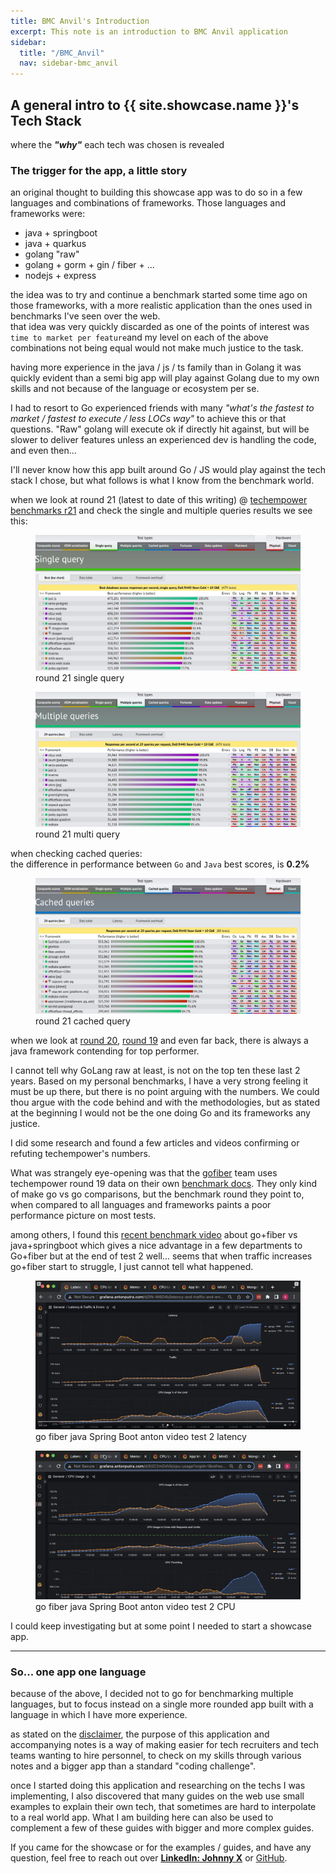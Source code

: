 ```yaml
---
title: BMC Anvil's Introduction
excerpt: This note is an introduction to BMC Anvil application
sidebar:
  title: "/BMC_Anvil"
  nav: sidebar-bmc_anvil
---
```


## A general intro to {{ site.showcase.name }}'s Tech Stack

where the ***"why"*** each tech was chosen is revealed

### The trigger for the app, a little story

an original thought to building this showcase app was to do so in a few languages and combinations of frameworks. Those languages and
frameworks were:

* java + springboot
* java + quarkus
* golang "raw"
* golang + gorm + gin / fiber + ...
* nodejs + express

the idea was to try and continue a benchmark started some time ago on those frameworks, with a more realistic application than the ones used
in benchmarks I've seen over the web.<br>
that idea was very quickly discarded as one of the points of interest was `time to market per feature`and my level on each of the above
combinations not being equal would not make much justice to the task.

having more experience in the java / js / ts family than in Golang it was quickly evident than a semi big app will play against Golang due
to my own skills and not because of the language or ecosystem per se.

I had to resort to Go experienced friends with many *"what's the fastest to market / fastest to execute / less LOCs way"* to achieve this or
that questions. "Raw" golang will execute ok if directly hit against, but will be slower to deliver features unless an experienced dev is
handling the code, and even then...

I'll never know how this app built around Go / JS would play against the tech stack I chose, but what follows is what I know from the
benchmark world.

when we look at round 21 (latest to date of this writing)
@ [techempower benchmarks r21](https://www.techempower.com/benchmarks/#section=data-r21&test=db) and check the single and multiple queries
results we see this:
<figure>
    <a href="/assets/images/round21-single-query.jpeg"><img src="/assets/images/round21-single-query.jpeg" alt="r21 single query"></a>
  	<figcaption>round 21 single query</figcaption>
</figure>
<figure>
    <a href="/assets/images/round21-multi-query.jpeg"><img src="/assets/images/round21-multi-query.jpeg" alt="r21 multi query"></a>
  	<figcaption>round 21 multi query</figcaption>
</figure>

when checking cached queries:<br>
the difference in performance between `Go` and `Java` best scores, is **0.2%**
<figure>
    <a href="/assets/images/round21-cached-query.jpeg"><img src="/assets/images/round21-cached-query.jpeg" alt="r21 cached query"></a>
  	<figcaption>round 21 cached query</figcaption>
</figure>

when we look at [round 20](https://www.techempower.com/benchmarks/#section=data-r20&test=db),
[round 19](https://www.techempower.com/benchmarks/#section=data-r19&test=db) and even far back, there is always a java framework contending
for top performer.

I cannot tell why GoLang raw at least, is not on the top ten these last 2 years. Based on my personal benchmarks, I have a very strong
feeling it must be up there, but there is no point arguing with the numbers. We could thou argue with the code behind and with the
methodologies, but as stated at the beginning I would not be the one doing Go and its frameworks any justice.

I did some research and found a few articles and videos confirming or refuting techempower's numbers.

What was strangely eye-opening was that the [gofiber](https://gofiber.io/) team uses techempower round 19 data on their own
[benchmark docs](https://docs.gofiber.io/extra/benchmarks/#techempower). They only kind of make go vs go comparisons, but the benchmark
round they point to, when compared to all languages and frameworks paints a poor performance picture on most tests.

among others, I found this [recent benchmark video](https://www.youtube.com/watch?v=8CiErLxdaA8) about go+fiber vs java+springboot which
gives a nice advantage in a few departments to Go+fiber but at the end of test 2 well... seems that when traffic increases go+fiber start to
struggle, I just cannot tell what happened.

<figure>
    <a href="/assets/images/go-java-anton-video-test-2-latency.jpeg">
    <img src="/assets/images/go-java-anton-video-test-2-latency.jpeg" alt="go fiber java Spring Boot anton video test 2 latency"></a>
  	<figcaption>go fiber java Spring Boot anton video test 2 latency</figcaption>
</figure>
<figure>
    <a href="/assets/images/go-java-anton-video-test-2.jpeg">
    <img src="/assets/images/go-java-anton-video-test-2.jpeg" alt="go fiber java Spring Boot anton video test 2 CPU"></a>
  	<figcaption>go fiber java Spring Boot anton video test 2 CPU</figcaption>
</figure>

I could keep investigating but at some point I needed to start a showcase app.

---

### So... one app one language

because of the above, I decided not to go for benchmarking multiple languages, but to focus instead on a single more rounded app built with
a language in which I have more experience.

as stated on the [disclaimer](/bmc-anvil-intro-disclaimer), the purpose of this application and accompanying notes is a way of making easier
for tech recruiters and tech teams wanting to hire personnel, to check on my skills through various notes and a bigger app than a standard
"coding challenge".

once I started doing this application and researching on the techs I was implementing, I also discovered that many guides on the web use
small examples to explain their own tech, that sometimes are hard to interpolate to a real world app. What I am building here can also be
used
to complement a few of these guides with bigger and more complex guides.

If you came for the showcase or for the examples / guides, and have any question, feel free to reach out over 
**[LinkedIn: Johnny X](https://www.linkedin.com/in/johnnyvera)** or [GitHub](https://github.com/JohnnyXavier).